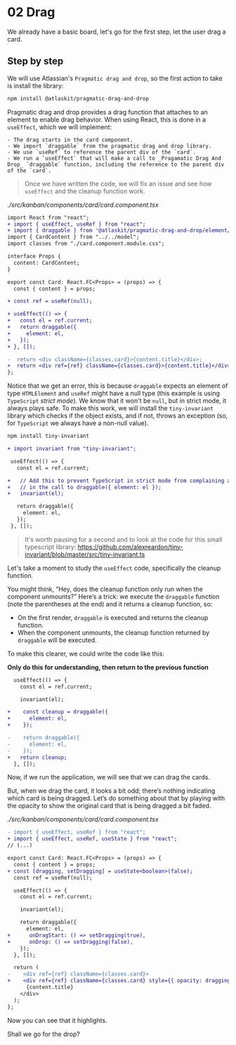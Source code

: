 # 02 Drag

We already have a basic board, let's go for the first step, let the user drag a card.

## Step by step

We will use Atlassian's `Pragmatic drag and drop`, so the first action to take is install the library:

```bash
npm install @atlaskit/pragmatic-drag-and-drop
```

Pragmatic drag and drop provides a drag function that attaches to an element to enable drag behavior. When using React, this is done in a `useEffect`, which we will implement:

    - The drag starts in the card component.
    - We import `draggable` from the pragmatic drag and drop library.
    - We use `useRef` to reference the parent div of the `card`.
    - We run a `useEffect` that will make a call to _Pragamatic Drag And Drop_ `draggable` function, including the reference to the parent div of the `card`.

> Once we have written the code, we will fix an issue and see how `useEffect` and the cleanup function work.

_./src/kanban/components/card/card.component.tsx_

```diff
import React from "react";
+ import { useEffect, useRef } from "react";
+ import { draggable } from '@atlaskit/pragmatic-drag-and-drop/element/adapter';
import { CardContent } from "../../model";
import classes from "./card.component.module.css";

interface Props {
  content: CardContent;
}

export const Card: React.FC<Props> = (props) => {
  const { content } = props;

+ const ref = useRef(null);

+ useEffect(() => {
+   const el = ref.current;
+   return draggable({
+     element: el,
+   });
+ }, []);

-  return <div className={classes.card}>{content.title}</div>;
+  return <div ref={ref} className={classes.card}>{content.title}</div>;
};
```

Notice that we get an error, this is because `draggable` expects an element of type `HTMLElement` and `useRef` might have a null type (this example is using `TypeScript` _strict mode_). We know that it won't be `null`, but in strict mode, it always plays safe. To make this work, we will install the `tiny-invariant` library which checks if the object exists, and if not, throws an exception (so, for `TypeScript` we always have a non-null value).

```bash
npm install tiny-invariant
```

```diff
+ import invariant from "tiny-invariant";

 useEffect(() => {
   const el = ref.current;

+   // Add this to prevent TypeScript in strict mode from complaining about null
+   // in the call to draggable({ element: el });
+   invariant(el);

   return draggable({
     element: el,
   });
 }, []);
```

> It's worth pausing for a second and to look at the code for this small typescript library: https://github.com/alexreardon/tiny-invariant/blob/master/src/tiny-invariant.ts

Let's take a moment to study the `useEffect` code, specifically the cleanup function.

You might think, “Hey, does the cleanup function only run when the component unmounts?” Here’s a trick: we execute the `draggable` function (note the parentheses at the end) and it returns a cleanup function, so:

- On the first render, `draggable` is executed and returns the cleanup function.
- When the component unmounts, the cleanup function returned by `draggable` will be executed.

To make this clearer, we could write the code like this:

**Only do this for understanding, then return to the previous function**

```diff
  useEffect(() => {
    const el = ref.current;

    invariant(el);

+    const cleanup = draggable({
+      element: el,
+    });

-    return draggable({
-      element: el,
-    });
+   return cleanup;
  }, []);
```

Now, if we run the application, we will see that we can drag the cards.

But, when we drag the card, it looks a bit odd; there’s nothing indicating which card is being dragged. Let’s do something about that by playing with the opacity to show the original card that is being dragged a bit faded.

_./src/kanban/components/card/card.component.tsx_

```diff
- import { useEffect, useRef } from "react";
+ import { useEffect, useRef, useState } from "react";
// (...)

export const Card: React.FC<Props> = (props) => {
  const { content } = props;
+ const [dragging, setDragging] = useState<boolean>(false);
  const ref = useRef(null);

  useEffect(() => {
    const el = ref.current;

    invariant(el);

    return draggable({
      element: el,
+      onDragStart: () => setDragging(true),
+      onDrop: () => setDragging(false),
    });
  }, []);

  return (
-    <div ref={ref} className={classes.card}>
+    <div ref={ref} className={classes.card} style={{ opacity: dragging ? 0.4 : 1 }}>
      {content.title}
    </div>
  );
};
```

Now you can see that it highlights.

Shall we go for the drop?

